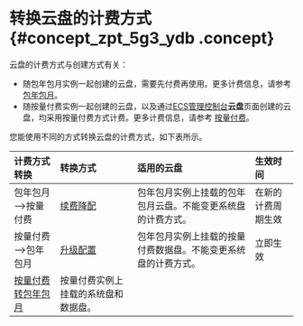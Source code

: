 # 转换云盘的计费方式 {#concept_zpt_5g3_ydb .concept}

云盘的计费方式与创建方式有关：

-   随包年包月实例一起创建的云盘，需要先付费再使用。更多计费信息，请参考 [包年包月](../../../../intl.zh-CN/产品定价/预付费（包年包月）.md#)。
-   随按量付费实例一起创建的云盘，以及通过[ECS管理控制台](https://ecs.console.aliyun.com/?spm=a2c4g.11186623.2.9.FNEORG#/home)**云盘**页面创建的云盘，均采用按量付费方式计费。更多计费信息，请参考 [按量付费](../../../../intl.zh-CN/产品定价/按量付费.md#)。

您能使用不同的方式转换云盘的计费方式，如下表所示。

|计费方式转换|转换方式|适用的云盘|生效时间|
|:-----|:---|:----|:---|
|包年包月—\>按量付费|[续费降配](../../../../intl.zh-CN/产品定价/续费实例/续费降配.md#)|包年包月实例上挂载的包年包月云盘。不能变更系统盘的计费方式。|在新的计费周期生效|
|按量付费—\>包年包月|[升级配置](intl.zh-CN/用户指南/实例/升降配/预付费实例升级配置.md#)|包年包月实例上挂载的按量付费数据盘。不能变更系统盘的计费方式。|立即生效|
|[按量付费转包年包月](../../../../intl.zh-CN/产品定价/按量付费转预付费.md#)|按量付费实例上挂载的系统盘和数据盘。|

